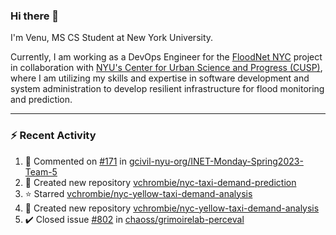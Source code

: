 ### Hi there 👋

I'm Venu, MS CS Student at New York University.

Currently, I am working as a DevOps Engineer for the [FloodNet NYC](https://www.floodnet.nyc/) project in collaboration with [NYU's Center for Urban Science and Progress (CUSP)](https://cusp.nyu.edu/), where I am utilizing my skills and expertise in software development and system administration to develop resilient infrastructure for flood monitoring and prediction.

---

### :zap: Recent Activity

<!--RECENT_ACTIVITY:start-->
1. 💬 Commented on [#171](https://github.com/gcivil-nyu-org/INET-Monday-Spring2023-Team-5/pull/171#issuecomment-1529271258) in [gcivil-nyu-org/INET-Monday-Spring2023-Team-5](https://github.com/gcivil-nyu-org/INET-Monday-Spring2023-Team-5)
2. 📔 Created new repository [vchrombie/nyc-taxi-demand-prediction](https://github.com/vchrombie/nyc-taxi-demand-prediction)
3. ⭐ Starred [vchrombie/nyc-yellow-taxi-demand-analysis](https://github.com/vchrombie/nyc-yellow-taxi-demand-analysis)
4. 📔 Created new repository [vchrombie/nyc-yellow-taxi-demand-analysis](https://github.com/vchrombie/nyc-yellow-taxi-demand-analysis)
5. ✔️ Closed issue [#802](https://github.com/chaoss/grimoirelab-perceval/issues/802) in [chaoss/grimoirelab-perceval](https://github.com/chaoss/grimoirelab-perceval)
<!--RECENT_ACTIVITY:end-->

<!--
**vchrombie/vchrombie** is a ✨ _special_ ✨ repository because its `README.md` (this file) appears on your GitHub profile.

Here are some ideas to get you started:

- 🔭 I’m currently working on ...
- 🌱 I’m currently learning ...
- 👯 I’m looking to collaborate on ...
- 🤔 I’m looking for help with ...
- 💬 Ask me about ...
- 📫 How to reach me: ...
- 😄 Pronouns: ...
- ⚡ Fun fact: ...
-->
